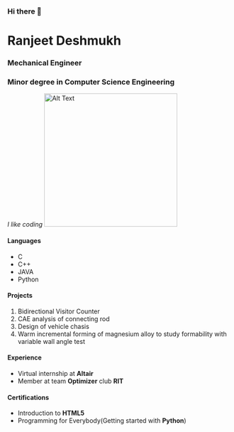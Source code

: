 ### Hi there 👋
# Ranjeet Deshmukh
### Mechanical Engineer 
### Minor degree in Computer Science Engineering
*I like coding*
<img src="https://fiverr-res.cloudinary.com/images/t_main1,q_auto,f_auto,q_auto,f_auto/gigs/92310536/original/b2e1958144f1c6492abd2863e269ca9a5f4645ac/develop-applications-in-java-c-cpp-c-sharp-python.png" alt="Alt Text" width="300">

#### Languages
- C
- C++
- JAVA
- Python
  
#### Projects
1. Bidirectional Visitor Counter
2. CAE analysis of connecting rod
3. Design of vehicle chasis
4. Warm incremental forming of magnesium alloy to study formability with variable wall angle test

#### Experience
+ Virtual internship at **Altair**
+ Member at team **Optimizer** club **RIT**

#### Certifications
+ Introduction to **HTML5**
+ Programming for Everybody(Getting started with **Python**)

<!--
**ranjeetd8384/ranjeetd8384** is a ✨ _special_ ✨ repository because its `README.md` (this file) appears on your GitHub profile.

Here are some ideas to get you started:

- 🔭 I’m currently working on ...
- 🌱 I’m currently learning ...
- 👯 I’m looking to collaborate on ...
- 🤔 I’m looking for help with ...
- 💬 Ask me about ...
- 📫 How to reach me: ...
- 😄 Pronouns: ...
- ⚡ Fun fact: ...
-->
